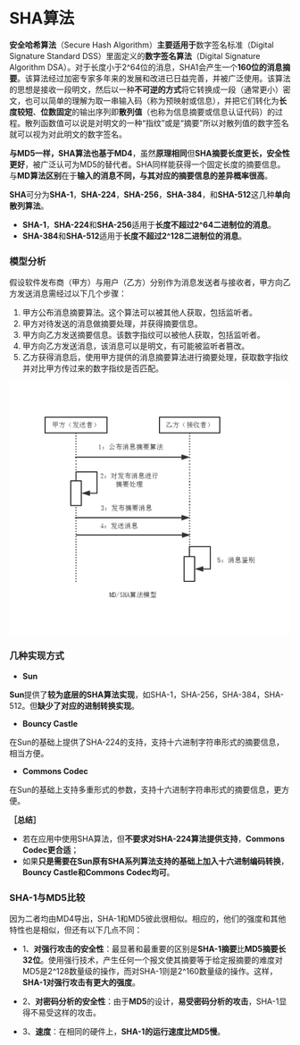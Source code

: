 SHA算法
===

**安全哈希算法**（Secure Hash Algorithm）**主要适用于**数字签名标准（Digital Signature Standard DSS）里面定义的**数字签名算法**（Digital Signature Algorithm DSA）。对于长度小于2^64位的消息，SHA1会产生一个**160位的消息摘要**。该算法经过加密专家多年来的发展和改进已日益完善，并被广泛使用。该算法的思想是接收一段明文，然后以一种**不可逆的方式**将它转换成一段（通常更小）密文，也可以简单的理解为取一串输入码（称为预映射或信息），并把它们转化为**长度较短**、**位数固定**的输出序列即**散列值**（也称为信息摘要或信息认证代码）的过程。散列函数值可以说是对明文的一种“指纹”或是“摘要”所以对散列值的数字签名就可以视为对此明文的数字签名。

**与MD5一样，SHA算法也基于MD4**，虽然**原理相同**但**SHA摘要长度更长，安全性更好**，被广泛认可为MD5的替代者。SHA同样能获得一个固定长度的摘要信息。与**MD算法区别**在于**输入的消息不同，与其对应的摘要信息的差异概率很高**。

**SHA**可分为**SHA-1**，**SHA-224**，**SHA-256**，**SHA-384**，和**SHA-512**这几种**单向散列算法**。
- **SHA-1**，**SHA-224**和**SHA-256**适用于**长度不超过2^64二进制位的消息**。
- **SHA-384**和**SHA-512**适用于**长度不超过2^128二进制位的消息**。

### 模型分析

假设软件发布商（甲方）与用户（乙方）分别作为消息发送者与接收者，甲方向乙方发送消息需经过以下几个步骤：

1. 甲方公布消息摘要算法。这个算法可以被其他人获取，包括监听者。
2. 甲方对待发送的消息做摘要处理，并获得摘要信息。
3. 甲方向乙方发送摘要信息。该数字指纹可以被他人获取，包括监听者。
4. 甲方向乙方发送消息，该消息可以是明文，有可能被监听者篡改。
5. 乙方获得消息后，使用甲方提供的消息摘要算法进行摘要处理，获取数字指纹并对比甲方传过来的数字指纹是否匹配。

![alt text](img/2.2-md-sha.png)

### 几种实现方式

- **Sun**

**Sun**提供了**较为底层的SHA算法实现**，如SHA-1，SHA-256，SHA-384，SHA-512。但**缺少了对应的进制转换实现**。

- **Bouncy Castle**

在Sun的基础上提供了SHA-224的支持，支持十六进制字符串形式的摘要信息，相当方便。

- **Commons Codec**

在Sun的基础上支持多重形式的参数，支持十六进制字符串形式的摘要信息，更方便。

**［总结］**

- 若在应用中使用SHA算法，但**不要求对SHA-224算法提供支持**，**Commons Codec更合适**；
- 如果**只是需要在Sun原有SHA系列算法支持的基础上加入十六进制编码转换**，**Bouncy Castle和Commons Codec均可**。

### SHA-1与MD5比较

因为二者均由MD4导出，SHA-1和MD5彼此很相似。相应的，他们的强度和其他特性也是相似，但还有以下几点不同：

- 1、**对强行攻击的安全性**：最显著和最重要的区别是**SHA-1摘要**比**MD5摘要长32位**。使用强行技术，产生任何一个报文使其摘要等于给定报摘要的难度对MD5是2^128数量级的操作，而对SHA-1则是2^160数量级的操作。这样，**SHA-1对强行攻击有更大的强度**。

- 2、**对密码分析的安全性**：由于**MD5**的设计，**易受密码分析的攻击**，SHA-1显得不易受这样的攻击。

- 3、**速度**：在相同的硬件上，**SHA-1的运行速度比MD5慢**。
